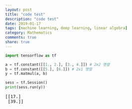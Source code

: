 ```yaml
---
layout: post
title: "code test"
description: "code test"
date: 2019-01-17
tags: [machine learning, deep learning, linear algebra]
category: Mathematics
comments: true
share: true
---
```



```python
import tensorflow as tf

a = tf.constant([[1., 2.], [3., 4.]]) # 2x2 행렬
b = tf.constant([[5.], [6.]]) # 2x1 행렬
y = tf.matmul(a, b)

sess = tf.Session()
print(sess.run(y))
```

<pre class="output">
[[17.]
 [39.]]
</pre>